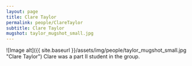 ```yaml
---
layout: page
title: Clare Taylor
permalink: people/ClareTaylor
subtitle: Clare Taylor
mugshot: taylor_mugshot_small.jpg
---
```

![Image alt]({{ site.baseurl }}/assets/img/people/taylor_mugshot_small.jpg "Clare Taylor")
Clare was a part II student in the group.

